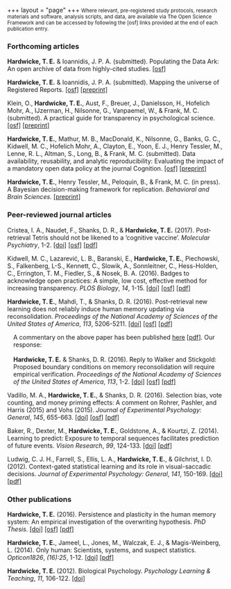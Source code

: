 +++
layout = "page"
+++
<small>Where relevant, pre-registered study protocols, research materials and software, analysis scripts, and data, are available via The Open Science Framework and can be accessed by following the [osf] links provided at the end of each publication entry.</small>

### Forthcoming articles

**Hardwicke, T. E.** & Ioannidis, J. P. A. (submitted). Populating the Data Ark: An open archive of data from highly-cited studies. [[osf]](https://osf.io/64qvb/) 

**Hardwicke, T. E.** & Ioannidis, J. P. A. (submitted). Mapping the universe of Registered Reports. [[osf]](https://osf.io/7dpwb/) [[preprint]](https://dx.doi.org/10.17605/OSF.IO/FZPCY)

Klein, O., **Hardwicke, T. E.**, Aust, F., Breuer, J., Danielsson, H., Hofelich Mohr, A., IJzerman, H., Nilsonne, G., Vanpaemel, W., & Frank, M. C. (submitted). A practical guide for transparency in psychological science. [[osf]](https://osf.io/xf6ug/) [[preprint]](https://dx.doi.org/10.17605/OSF.IO/RTYGM)

**Hardwicke, T. E.**, Mathur, M. B., MacDonald, K., Nilsonne, G., Banks, G. C., Kidwell, M. C., Hofelich Mohr, A., Clayton, E., Yoon, E. J., Henry Tessler, M., Lenne, R. L., Altman, S., Long, B., & Frank, M. C. (submitted). Data availability, reusability, and analytic reproducibility: Evaluating the impact of a mandatory open data policy at the journal Cognition. [[osf]](https://osf.io/wn8fd/) [[preprint]](https://dx.doi.org/10.17605/OSF.IO/39CFB)

**Hardwicke, T. E.**, Henry Tessler, M., Peloquin, B., & Frank, M. C. (in press). A Bayesian decision-making framework for replication. *Behavioral and Brain Sciences*. [[preprint]](https://dx.doi.org/10.17605/OSF.IO/N3YAH)

### Peer-reviewed journal articles

Cristea, I. A., Naudet, F., Shanks, D. R., & **Hardwicke, T. E.** (2017). Post-retrieval Tetris should not be likened to a ‘cognitive vaccine’. *Molecular Psychiatry*, 1-2. [[doi]](http://dx.doi.org/10.1038/mp.2017.222) [[osf]](https://osf.io/2mcra/) [[pdf]](http://rdcu.be/xXsi)

Kidwell, M. C., Lazarević, L. B., Baranski, E., **Hardwicke, T. E.**, Piechowski, S., Falkenberg, L-S., Kennett, C., Slowik, A., Sonnleitner, C., Hess-Holden, C., Errington, T. M., Fiedler, S., & Nosek, B. A. (2016). Badges to acknowledge open practices: A simple, low cost, effective method for increasing transparency. *PLOS Biology*, *14*, 1-15. [[doi]](https://dx.doi.org/10.1371/journal.pbio.1002456) [[osf]](https://osf.io/rfgdw/) [[pdf]](/docs/openBadges.pdf)

**Hardwicke, T. E.**, Mahdi, T., & Shanks, D. R. (2016). Post-retrieval new learning does not reliably induce human memory updating via reconsolidation. *Proceedings of the National Academy of Sciences of the United States of America*, *113*, 5206-5211. [[doi]](https://dx.doi.org/10.1073/pnas.1601440113) [[osf]](https://osf.io/gpeq4/) [[pdf]](/docs/sequenceRecon.pdf)

<div style="margin-left: 1em; text-align: left"><p style="text-align: left">
A commentary on the above paper has been published <a href="https://dx.doi.org/10.1073/pnas.1607964113">here</a> <a href="/docs/sequenceReconComment.pdf">[pdf]</a>. Our response:<br /><br />
<strong>Hardwicke, T. E.</strong> & Shanks, D. R. (2016). Reply to Walker and Stickgold: Proposed boundary conditions on memory reconsolidation will require empirical verification. <em>Proceedings of the National Academy of Sciences of the United States of America</em>, <em>113</em>, 1-2.  <a href="https://dx.doi.org/10.1073/pnas.1608235113">[doi]</a> <a href="https://osf.io/gpeq4/">[osf]</a> <a href="/docs/sequenceReconReply.pdf">[pdf]</a>
</p></div>

Vadillo, M. A., **Hardwicke, T. E.**, & Shanks, D. R. (2016). Selection bias, vote counting, and money priming effects: A comment on Rohrer, Pashler, and Harris (2015) and Vohs (2015). *Journal of Experimental Psychology: General*, *145*, 655-663. [[doi]](https://dx.doi.org/10.1037/xge0000157) [[osf]](https://osf.io/4e3gy/) [[pdf]](/docs/moneyPriming.pdf)

Baker, R., Dexter, M., **Hardwicke, T. E.**, Goldstone, A., & Kourtzi, Z. (2014). Learning to predict: Exposure to temporal sequences facilitates prediction of future events. *Vision Research*, *99*, 124-133. [[doi]](http://dx.doi.org/10.1016/j.visres.2013.10.017) [[pdf]](/docs/learningToPredict.pdf)

Ludwig, C. J. H., Farrell, S., Ellis, L. A., **Hardwicke, T. E.**, & Gilchrist, I. D. (2012). Context-gated statistical learning and its role in visual-saccadic decisions. *Journal of Experimental Psychology: General*, *141*, 150-169. [[doi]](http://dx.doi.org/10.1037/a0024916) [[pdf]](/docs/contextGatedSL.pdf)

### Other publications

**Hardwicke, T. E.** (2016). Persistence and plasticity in the human memory system: An empirical investigation of the overwriting hypothesis. *PhD Thesis*. [[doi]](https://dx.doi.org/10.17605/OSF.IO/R4C32) [[osf]](https://osf.io/rxtgs/) [[pdf]](/docs/Hardwicke_thesis.pdf)

**Hardwicke, T. E.**, Jameel, L., Jones, M., Walczak, E. J., & Magis-Weinberg, L. (2014). Only human: Scientists, systems, and suspect statistics. *Opticon1826*, *(16):25*, 1-12. [[doi]](http://dx.doi.org/10.5334/opt.ch) [[pdf]](/docs/onlyHuman.pdf)

**Hardwicke, T. E.** (2012). Biological Psychology. *Psychology Learning & Teaching*, *11*, 106-122. [[doi]](http://dx.doi.org/10.2304/plat.2012.11.1.106)
